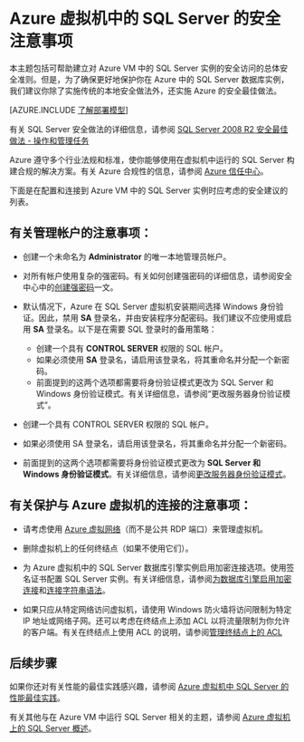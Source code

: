<properties 
	pageTitle="Azure 中的 SQL Server 的安全注意事项 | Azure"
	description="本主题适用于使用经典部署模型创建的资源，并提供了有关保护 Azure 虚拟机中运行的 SQL Server 的一般指南。"
	services="virtual-machines-windows"
	documentationCenter="na"
	authors="rothja"
	manager="jhubbard"
	editor=""    
	tags="azure-service-management"/>
<tags 
	ms.service="virtual-machines-windows"
	ms.date="12/04/2015"
	wacn.date="01/14/2016" />

# Azure 虚拟机中的 SQL Server 的安全注意事项

本主题包括可帮助建立对 Azure VM 中的 SQL Server 实例的安全访问的总体安全准则。但是，为了确保更好地保护你在 Azure 中的 SQL Server 数据库实例，我们建议你除了实施传统的本地安全做法外，还实施 Azure 的安全最佳做法。

[AZURE.INCLUDE [了解部署模型](../includes/learn-about-deployment-models-classic-include.md)]
 

有关 SQL Server 安全做法的详细信息，请参阅 [SQL Server 2008 R2 安全最佳做法 - 操作和管理任务](http://download.microsoft.com/download/1/2/A/12ABE102-4427-4335-B989-5DA579A4D29D/SQL_Server_2008_R2_Security_Best_Practice_Whitepaper.docx)

Azure 遵守多个行业法规和标准，使你能够使用在虚拟机中运行的 SQL Server 构建合规的解决方案。有关 Azure 合规性的信息，请参阅 [Azure 信任中心](/support/trust-center/)。

下面是在配置和连接到 Azure VM 中的 SQL Server 实例时应考虑的安全建议的列表。

## 有关管理帐户的注意事项：

- 创建一个未命名为 **Administrator** 的唯一本地管理员帐户。

- 对所有帐户使用复杂的强密码。有关如何创建强密码的详细信息，请参阅安全中心中的[创建强密码](http://windows.microsoft.com/zh-cn/windows-vista/Tips-for-creating-a-strong-password)一文。

- 默认情况下，Azure 在 SQL Server 虚拟机安装期间选择 Windows 身份验证。因此，禁用 **SA** 登录名，并由安装程序分配密码。我们建议不应使用或启用 **SA** 登录名。以下是在需要 SQL 登录时的备用策略：
	- 创建一个具有 **CONTROL SERVER** 权限的 SQL 帐户。
	- 如果必须使用 **SA** 登录名，请启用该登录名，将其重命名并分配一个新密码。
	- 前面提到的这两个选项都需要将身份验证模式更改为 SQL Server 和 Windows 身份验证模式。有关详细信息，请参阅“更改服务器身份验证模式”。

- 创建一个具有 CONTROL SERVER 权限的 SQL 帐户。

- 如果必须使用 SA 登录名，请启用该登录名，将其重命名并分配一个新密码。

- 前面提到的这两个选项都需要将身份验证模式更改为 **SQL Server 和 Windows 身份验证模式**。有关详细信息，请参阅[更改服务器身份验证模式](https://msdn.microsoft.com/zh-cn/library/ms188670.aspx)。

## 有关保护与 Azure 虚拟机的连接的注意事项：

- 请考虑使用 [Azure 虚拟网络](/documentation/articles/virtual-networks-overview)（而不是公共 RDP 端口）来管理虚拟机。

- 删除虚拟机上的任何终结点（如果不使用它们）。

- 为 Azure 虚拟机中的 SQL Server 数据库引擎实例启用加密连接选项。使用签名证书配置 SQL Server 实例。有关详细信息，请参阅[为数据库引擎启用加密连接](https://msdn.microsoft.com/zh-cn/library/ms191192.aspx)和[连接字符串语法](https://msdn.microsoft.com/zh-cn/library/ms254500.aspx)。

- 如果只应从特定网络访问虚拟机，请使用 Windows 防火墙将访问限制为特定 IP 地址或网络子网。还可以考虑在终结点上添加 ACL 以将流量限制为你允许的客户端。有关在终结点上使用 ACL 的说明，请参阅[管理终结点上的 ACL](/documentation/articles/virtual-machines-windows-classic-setup-endpoints/#manage-the-acl-on-an-endpoint)

## 后续步骤

如果你还对有关性能的最佳实践感兴趣，请参阅 [Azure 虚拟机中 SQL Server 的性能最佳实践](/documentation/articles/virtual-machines-windows-sql-performance)。

有关其他与在 Azure VM 中运行 SQL Server 相关的主题，请参阅 [Azure 虚拟机上的 SQL Server 概述](/documentation/articles/virtual-machines-windows-sql-server-iaas-overview)。

<!---HONumber=Mooncake_0104_2016-->